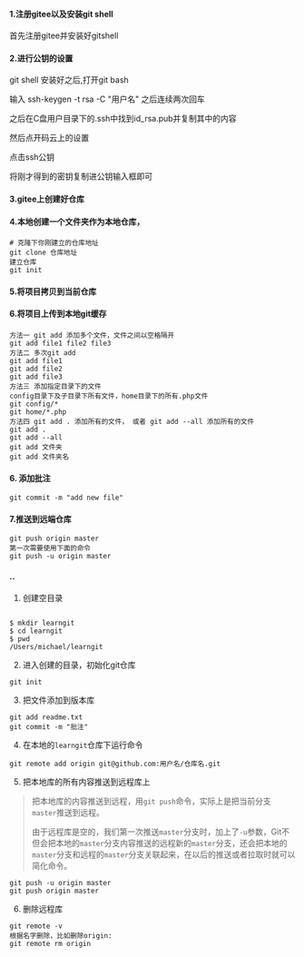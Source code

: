 #### 1.注册gitee以及安装git shell

首先注册gitee并安装好gitshell

#### 2.进行公钥的设置

git shell 安装好之后,打开git bash

输入 ssh-keygen -t rsa -C "用户名"  之后连续两次回车

之后在C盘用户目录下的.ssh中找到id_rsa.pub并复制其中的内容

然后点开码云上的设置

点击ssh公钥

将刚才得到的密钥复制进公钥输入框即可

#### 3.gitee上创建好仓库

#### 4.本地创建一个文件夹作为本地仓库，

```
# 克隆下你刚建立的仓库地址
git clone 仓库地址
建立仓库
git init 
```

#### 5.将项目拷贝到当前仓库

#### 6.将项目上传到本地git缓存

```
方法一 git add 添加多个文件，文件之间以空格隔开
git add file1 file2 file3 
方法二 多次git add
git add file1
git add file2
git add file3
方法三 添加指定目录下的文件
config目录下及子目录下所有文件，home目录下的所有.php文件
git config/*
git home/*.php
方法四 git add . 添加所有的文件， 或者 git add --all 添加所有的文件
git add .
git add --all
git add 文件夹
git add 文件夹名
```

#### 6. 添加批注

```
git commit -m "add new file"
```

#### 7.推送到远端仓库

```
git push origin master
第一次需要使用下面的命令
git push -u origin master
```

#### .. 

1. 创建空目录

```

$ mkdir learngit
$ cd learngit
$ pwd
/Users/michael/learngit
```

2. 进入创建的目录，初始化git仓库
```
git init
```

3. 把文件添加到版本库

```
git add readme.txt
git commit -m "批注"
```

4. 在本地的`learngit`仓库下运行命令

```
git remote add origin git@github.com:用户名/仓库名.git
```

5. 把本地库的所有内容推送到远程库上

> 把本地库的内容推送到远程，用`git push`命令，实际上是把当前分支`master`推送到远程。
>
> 由于远程库是空的，我们第一次推送`master`分支时，加上了`-u`参数，Git不但会把本地的`master`分支内容推送的远程新的`master`分支，还会把本地的`master`分支和远程的`master`分支关联起来，在以后的推送或者拉取时就可以简化命令。

```
git push -u origin master
git push origin master
```

6. 删除远程库

```
git remote -v
根据名字删除，比如删除origin:
git remote rm origin
```













